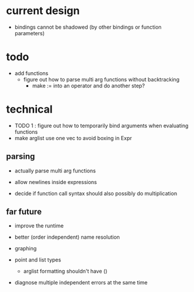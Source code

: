 # current design
- bindings cannot be shadowed (by other bindings or function parameters)


# todo
- add functions
    - figure out how to parse multi arg functions without backtracking
        - make := into an operator and do another step?

# technical
- TODO 1 : figure out how to temporarily bind arguments when evaluating functions
- make arglist use one vec to avoid boxing in Expr


## parsing
- actually parse multi arg functions

- allow newlines inside expressions
- decide if function call syntax should also possibly do multiplication


## far future
- improve the runtime
- better (order independent) name resolution

- graphing
- point and list types
    - arglist formatting shouldn't have ()

- diagnose multiple independent errors at the same time